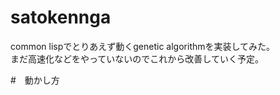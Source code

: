 # satokennga
common lispでとりあえず動くgenetic algorithmを実装してみた。  
まだ高速化などをやっていないのでこれから改善していく予定。

#　動かし方  
